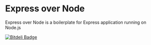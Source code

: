 Express over Node
===============

Express over Node is a boilerplate for Express application running on Node.js 


[![Bitdeli Badge](https://d2weczhvl823v0.cloudfront.net/timnew/expressovernode/trend.png)](https://bitdeli.com/free "Bitdeli Badge")

